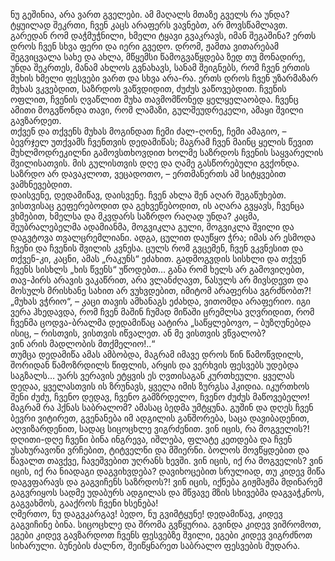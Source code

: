 ნუ გეშინია, არა ვართ გველები. 
ამ მაღალს მთაზე გველს რა უნდა? 
ტყუილად შეკრთი, ჩვენ კაცს არაფერს ვავნებთ, არ მოვსწამლავთ. 
გარედან რომ დაჭმუჭნილი, ხმელი ტყავი გვაკრავს, იმან შეგაშინა? 
ერთს დროს ჩვენ სხვა ფერი და იერი გვედო. 
დრომ, ჟამთა ვითარებამ შეგვიცვალა სახე და ახლა, მწყემსი წამოგვაწყდება ზედ თუ მონადირე, უნდა შეკრთეს, მანამ ახლოს გვნახავს, სანამ შეიგნებს, რომ ჩვენ ერთის მუხის ხმელი ფესვები ვართ და სხვა არა-რა. 
ერთს დროს ჩვენ უზარმაზარ მუხას ვკვებდით, საზრდოს ვაწვდიდით, ძუძუს ვაწოვებდით. 
ჩვენის ოფლით, ჩვენის ღვაწლით მუხა თავმომწონედ ყელყელაობდა. 
ჩვენც ამითი მოგვწონდა თავი, რომ ლამაზი, გულშეუდრეკელი, ამაყი შვილი გავზარდეთ.  
თქვენ და თქვენს მუხას მოგინდათ ჩემი ძალ-ღონე, ჩემი ამაგიო, – ბევრჯელ უთქვამს ჩვენთვის დედამიწას; მაგრამ ჩვენ მაინც ყელის წევით მუხლმოდრეკილნი გამოვსთხოვდით ხოლმე საზრდოს ჩვენის საყვარელის შვილისათვის. 
მის გულისთვის დღე და ღამე გასწორებული გვქონდა. 
საზრდო არ დავაკლოთ, ვეცადოთო, – ერთმანერთს ამ სიტყვებით ვამხნევებდით.   
დაისვენე, დედამიწავ, დაისვენე. 
ჩვენ ახლა შენ აღარ შეგაწუხებთ. 
ვისთვისაც გეფერებოდით და გეხვეწებოდით, ის აღარა გვყავს, ჩვენცა ვხმებით, ხმელსა და მკვდარს საზრდო რაღად უნდა? 
კაცმა, შეუბრალებელმა ადამიანმა, მოგვიკლა გული, მოგვიკლა შვილი და დაგვტოვა თვალცრემლიანი. 
ადგა, ცულით დაუწყო ჭრა; იმას არ ესმოდა ჩვენი და ჩვენის შვილის კვნესა. 
ცულს რომ გვცემენ, ჩვენ ვკვნესით და თქვენ-კი, კაცნი, ამას „რაკუნს“ ეძახით. 
გადმოგვდის სისხლი და თქვენ ჩვენს სისხლს „ხის წვენს“ უწოდებთ… 
განა რომ ხელს არ გამოვიღებთ, თავ-პირს არავის ვაკაწრით, არა ვლანძღავთ, წასულს არ მივსდევთ და მოსულს მრისხანე სახით არ ვუხვდებით, იმიტომ არაფერსა ვგრძნობთ?! 
„მუხას ვჭრიო“, – კაცი თავის ამხანაგს ეძახდა, ვითომდა არაფერიო. 
იგი ვერა ჰხედავდა, რომ ჩვენ მაშინ ჩუმად მიწაში ცრემლსა ვღვრიდით, რომ ჩვენმა ცოდვა-ბრალმა დედამიწაც აატირა „საწყლებოვო, – ბუზღუნებდა ისიც, – რისთვის, ვისთვის იწვალეთ. 
ან მე ვისთვის ვწვალობ?  
ვინ არის მადლობის მთქმელიო!..“  
თუმცა დედამიწა ამას ამბობდა, მაგრამ იმავე დროს წინ წამოწვდილს, შორიდან წამოზრდილს წიფლის, არყის და ვერხვის ფესვებს უდებდა საგზალს… 
უარს ვერავის ეტყვის ეს ღვთისაგან კურთხეული. 
ყველას დედაა, ყველასთვის ის ზრუნავს, ყველა იმის ზურგსა ჰკიდია. 
იკურთხოს შენი ძუძუ, ჩვენო დედავ, ჩვენო გამზრდელო, ჩვენო ძუძუს მაწოვებელო!  
მაგრამ რა ჰქნას საბრალომ? 
ამასაც ბედმა უმტყუნა. 
გუშინ და დღეს ჩვენ ბევრი ვიტირეთ, გვენანება იმ ადგილის განშორება, საცა დავიბადენით, აღვიზარდენით, სადაც სიცოცხლე ვიგრძენით. 
ვინ იცის, რა მოგველის?! 
დღითი-დღე ჩვენი ბინა ინგრევა, იშლება, ფლატე კეთდება და ჩვენ უსახურავონი ვრჩებით, ტიტველნი და მშიერნი. 
ბოლოს მოვწყდებით და წავალთ თავქვე, ჩავეშვებით უღრანს ხევში. 
ვინ იცის, იქ რა მოგველის? 
ვინ იცის, იქ რა ნიადაგი დაგვიხვდება? 
დავიხოცებით სრულიად, თუ კიდევ მიწა დაგვფარავს და გაგვიჩენს საზრდოს?! 
ვინ იცის, იქნება გიჟმაჟმა მდინარემ გაგვრიყოს სადმე უდაბურს ადგილას და მწვავე მზის სხივებმა დაგვაჭკნოს, გაგვახმოს, გააქროს ჩვენი ხსენება!  
ღმერთო, ნუ დაგვკარგავ! 
ბედო, ნუ გვიმტყუნე! 
დედამიწავ, კიდევ გაგვიჩინე ბინა. 
სიცოცხლე და შრომა გვწყურია. 
გვინდა კიდევ ვიშრომოთ, ეგები კიდევ გავზარდოთ ჩვენს ფესვებზე შვილი, ეგები კიდევ ვიგრძნოთ სიხარული. 
ბუნების ძალნო, შეიწყნარეთ საბრალო ფესვების მუდარა.
